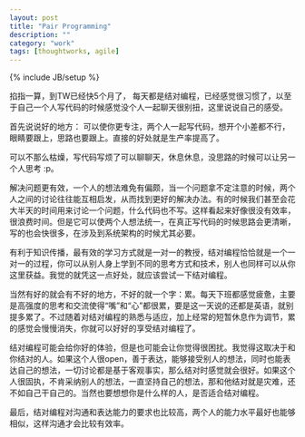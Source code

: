 ```yaml
---
layout: post
title: "Pair Programming"
description: ""
category: "work"
tags: [thoughtworks, agile]
---
```

{% include JB/setup %}

掐指一算，到TW已经快5个月了， 每天都是结对编程，已经感觉很习惯了，以至于自己一个人写代码的时候感觉没个人一起聊天很别扭，这里说说自己的感受。

首先说说好的地方：
可以使你更专注，两个人一起写代码，想开个小差都不行，眼睛要跟上，思路也要跟上。直接的好处就是生产率提高了。

可以不那么枯燥，写代码写烦了可以聊聊天，休息休息，没思路的时候可以让另一个人思考 :p。

解决问题更有效，一个人的想法难免有偏颇，当一个问题拿不定注意的时候，两个人之间的讨论往往能互相启发，从而找到更好的解决办法。有的时候我们甚至会花大半天的时间用来讨论一个问题，什么代码也不写。这样看起来好像很没有效率，很浪费时间。但是它可以使两个人想法统一，在真正写代码的时候思路会更清晰，写的也会快很多，在涉及到系统架构的时候尤其必要。

有利于知识传播，最有效的学习方式就是一对一的教授，结对编程恰恰就是一个一对一的过程，你可以从别人身上学到不同的思考方式和技术，别人也同样可以从你这里获益。我觉的就凭这一点好处，就应该尝试一下结对编程。

当然有好的就会有不好的地方，不好的就一个字：累。每天下班都感觉疲惫，主要是高强度的思考和交流使得“嘴”和“心”都很累，要是这一天说的还都是英语，就别提多累了。不过随着对结对编程的熟悉与适应，加上经常的短暂休息作为调节，累的感觉会慢慢消失，你就可以好好的享受结对编程了。

结对编程可能会给你好的体验，但是也可能会让你觉得很困扰。我觉得这取决于和你结对的人。如果这个人很open，善于表达，能够接受别人的想法，同时也能表达自己的想法，一切讨论都是基于客观事实，那么结对时感觉就会很好。如果这个人很固执，不肯采纳别人的想法，一直坚持自己的想法，那和他结对就是灾难，还不如自己干自己的。当然也要想想你是什么样的人，是否适合结对编程。

最后，结对编程对沟通和表达能力的要求也比较高，两个人的能力水平最好也能够相似，这样沟通才会比较有效率。 
